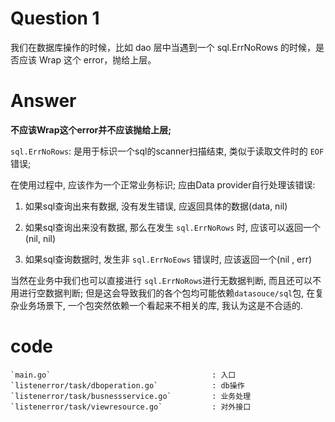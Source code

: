 # Question 1
我们在数据库操作的时候，比如 dao 层中当遇到一个 sql.ErrNoRows 的时候，是否应该 Wrap 这个 error，抛给上层。

# Answer
**不应该Wrap这个error并不应该抛给上层;**

`sql.ErrNoRows`: 是用于标识一个sql的scanner扫描结束, 类似于读取文件时的 `EOF` 错误;

在使用过程中, 应该作为一个正常业务标识; 应由Data provider自行处理该错误:

1. 如果sql查询出来有数据, 没有发生错误, 应返回具体的数据(data, nil)

2. 如果sql查询出来没有数据, 那么在发生 `sql.ErrNoRows` 时, 应该可以返回一个(nil, nil)

3. 如果sql查询数据时, 发生非 `sql.ErrNoEows` 错误时, 应该返回一个(nil , err)

当然在业务中我们也可以直接进行 `sql.ErrNoRows`进行无数据判断, 而且还可以不用进行空数据判断;
但是这会导致我们的各个包均可能依赖`datasouce/sql`包,
在复杂业务场景下, 一个包突然依赖一个看起来不相关的库, 我认为这是不合适的.

# code
```shell
`main.go`                                    : 入口
`listenerror/task/dboperation.go`            : db操作
`listenerror/task/busnessservice.go`         : 业务处理
`listenerror/task/viewresource.go`           : 对外接口
```

